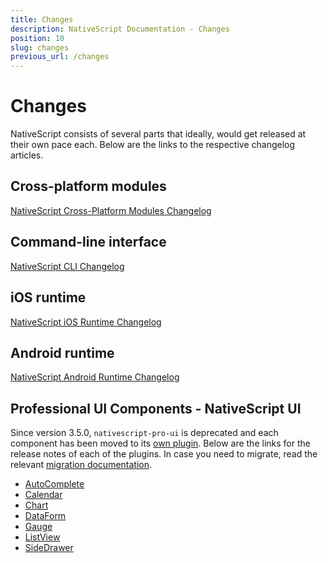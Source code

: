 ```yaml
---
title: Changes
description: NativeScript Documentation - Changes
position: 10
slug: changes
previous_url: /changes
---
```



# Changes

NativeScript consists of several parts that ideally, would get released at their own pace each. Below are the links to the respective changelog articles.

## Cross-platform modules
[NativeScript Cross-Platform Modules Changelog](https://github.com/NativeScript/NativeScript/releases)

## Command-line interface
[NativeScript CLI Changelog](https://github.com/NativeScript/nativescript-cli/releases)

## iOS runtime
[NativeScript iOS Runtime Changelog](https://github.com/NativeScript/ios-runtime/releases)

## Android runtime
[NativeScript Android Runtime Changelog](https://github.com/NativeScript/android-runtime/releases)

## Professional UI Components - NativeScript UI
Since version 3.5.0, `nativescript-pro-ui` is deprecated and each component has been moved to its [own plugin](https://www.nativescript.org/blog/professional-components-from-nativescript-ui-the-big-breakup). Below are the links for the release notes of each of the plugins. In case you need to migrate, read the relevant [migration documentation](/5-4/ui/professional-ui-components/migration).

-  [AutoComplete](https://github.com/NativeScript/nativescript-ui-feedback/blob/master/releases/autocomplete.md)
-  [Calendar](https://github.com/NativeScript/nativescript-ui-feedback/blob/master/releases/calendar.md)
-  [Chart](https://github.com/NativeScript/nativescript-ui-feedback/blob/master/releases/chart.md)
-  [DataForm](https://github.com/NativeScript/nativescript-ui-feedback/blob/master/releases/dataform.md)
-  [Gauge](https://github.com/NativeScript/nativescript-ui-feedback/blob/master/releases/gauge.md)
-  [ListView](https://github.com/NativeScript/nativescript-ui-feedback/blob/master/releases/listview.md)
-  [SideDrawer](https://github.com/NativeScript/nativescript-ui-feedback/blob/master/releases/sidedrawer.md)
